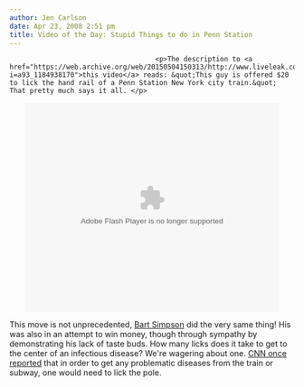 ```yaml
---
author: Jen Carlson
date: Apr 23, 2008 2:51 pm
title: Video of the Day: Stupid Things to do in Penn Station
---
```


	
										<p>The description to <a href="https://web.archive.org/web/20150504150313/http://www.liveleak.com/view?i=a93_1184938170">this video</a> reads: &quot;This guy is offered $20 to lick the hand rail of a Penn Station New York city train.&quot; That pretty much says it all. </p>

<center><object width="450" height="370"><param name="movie" value="http://www.liveleak.com/e/a93_1184938170"><param name="wmode" value="transparent"><embed src="https://web.archive.org/web/20150504150313oe_/http://www.liveleak.com/e/a93_1184938170" type="application/x-shockwave-flash" wmode="transparent" width="450" height="370"></object></center>

<p>This move is not unprecedented, <a href="https://web.archive.org/web/20150504150313/http://www.snpp.com/episodes/4F22">Bart Simpson</a> did the very same thing! His was also in an attempt to win money, though through sympathy by demonstrating his lack of taste buds. How many licks does it take to get to the center of an infectious disease? We&apos;re wagering about one. <a href="https://web.archive.org/web/20150504150313/http://www.cnn.com/HEALTH/9703/20/subway.germs">CNN once reported</a> that in order to get any problematic diseases from the train or subway, one would need to lick the pole. </p>					
										
									
				